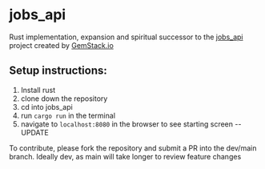 # jobs_api
Rust implementation, expansion and spiritual successor to the [jobs_api](https://github.com/gemstackio/jobs_api) project created by [GemStack.io](https://www.gemstack.io/)

## Setup instructions:
1. Install rust
2. clone down the repository
3. cd into jobs_api
4. run `cargo run` in the terminal
5. navigate to `localhost:8080` in the browser to see starting screen -- UPDATE


To contribute, please fork the repository and submit a PR into the dev/main branch. Ideally dev, as main will take longer to review feature changes